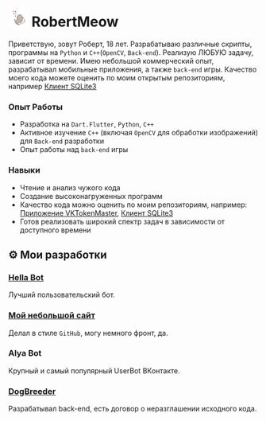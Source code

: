 # <img height="40" width="40" src="https://raw.githubusercontent.com/RobertMeow/RobertMeow/master/files/meow.gif"/> RobertMeow
Приветствую, зовут Роберт, 18 лет. Разрабатываю различные скрипты, программы на `Python` и `C++`(`OpenCV`, `Back-end`). Реализую ЛЮБУЮ задачу, зависит от времени. Имею небольшой коммерческий опыт, разрабатывал мобильные приложения, а также `back-end` игры. Качество моего кода можете оценить по моим открытым репозиториям, например [Клиент SQLite3](https://github.com/RobertMeow/sqlite_sync)

### Опыт Работы
- Разработка на `Dart.Flutter`, `Python`, `C++`
- Активное изучение `C++` (включая `OpenCV` для обработки изображений) для `Back-end` разработки
- Опыт работы над `back-end` игры

### Навыки
- Чтение и анализ чужого кода
- Создание высоконагруженных программ
- Качество кода можно оценить по моим репозиториям, например:  [Приложение VKTokenMaster](https://github.com/RobertMeow/VKTokenMaster), [Клиент SQLite3](https://github.com/RobertMeow/sqlite_sync)
- Готов реализовать широкий спектр задач в зависимости от доступного времени

## ⚙ Мои разработки
### [Hella Bot](https://hella.team)
Лучший пользовательский бот.
### [Мой небольшой сайт](https://berht.dev)
Делал в стиле `GitHub`, могу немного фронт, да.
### Alya Bot
Крупный и самый популярный UserBot ВКонтакте.
### [DogBreeder](https://vk.com/dogbreedergame)
Разрабатывал back-end, есть договор о неразглашении исходного кода.

